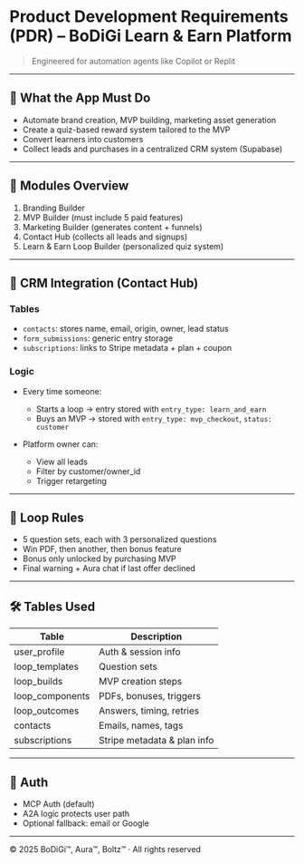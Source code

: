 # Product Development Requirements (PDR) – BoDiGi Learn & Earn Platform
> Engineered for automation agents like Copilot or Replit

---

## 🧠 What the App Must Do

- Automate brand creation, MVP building, marketing asset generation
- Create a quiz-based reward system tailored to the MVP
- Convert learners into customers
- Collect leads and purchases in a centralized CRM system (Supabase)

---

## 🧱 Modules Overview

1. Branding Builder
2. MVP Builder (must include 5 paid features)
3. Marketing Builder (generates content + funnels)
4. Contact Hub (collects all leads and signups)
5. Learn & Earn Loop Builder (personalized quiz system)

---

## 📇 CRM Integration (Contact Hub)

### Tables
- `contacts`: stores name, email, origin, owner, lead status
- `form_submissions`: generic entry storage
- `subscriptions`: links to Stripe metadata + plan + coupon

### Logic
- Every time someone:
  - Starts a loop → entry stored with `entry_type: learn_and_earn`
  - Buys an MVP → stored with `entry_type: mvp_checkout`, `status: customer`

- Platform owner can:
  - View all leads
  - Filter by customer/owner_id
  - Trigger retargeting

---

## 🔁 Loop Rules

- 5 question sets, each with 3 personalized questions
- Win PDF, then another, then bonus feature
- Bonus only unlocked by purchasing MVP
- Final warning + Aura chat if last offer declined

---

## 🛠 Tables Used

| Table | Description |
|-------|-------------|
| user_profile | Auth & session info |
| loop_templates | Question sets |
| loop_builds | MVP creation steps |
| loop_components | PDFs, bonuses, triggers |
| loop_outcomes | Answers, timing, retries |
| contacts | Emails, names, tags |
| subscriptions | Stripe metadata & plan info |

---

## 🔐 Auth

- MCP Auth (default)
- A2A logic protects user path
- Optional fallback: email or Google

---

© 2025 BoDiGi™, Aura™, Boltz™ · All rights reserved
